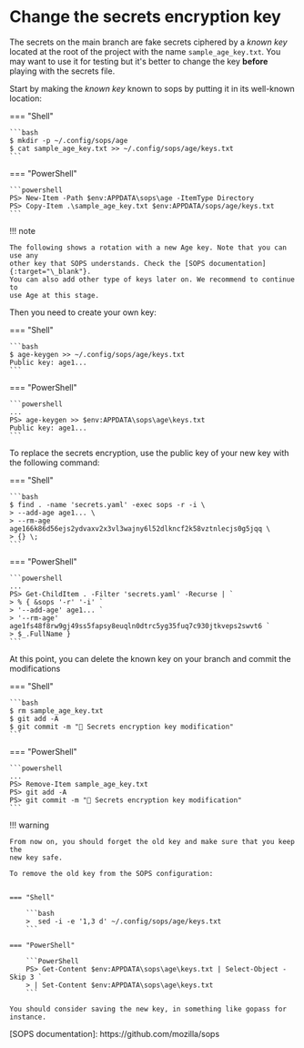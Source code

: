 # Change the secrets encryption key

The secrets on the main branch are fake secrets ciphered by a _known key_
located at the root of the project with the name `sample_age_key.txt`. You may
want to use it for testing but it's better to change the key **before** playing
with the secrets file.

Start by making the _known key_ known to sops by putting it in its well-known
location:

=== "Shell"

    ```bash
    $ mkdir -p ~/.config/sops/age
    $ cat sample_age_key.txt >> ~/.config/sops/age/keys.txt
    ```

=== "PowerShell"

    ```powershell
    PS> New-Item -Path $env:APPDATA\sops\age -ItemType Directory
    PS> Copy-Item .\sample_age_key.txt $env:APPDATA/sops/age/keys.txt
    ```

!!! note

    The following shows a rotation with a new Age key. Note that you can use any
    other key that SOPS understands. Check the [SOPS documentation]{:target="\_blank"}.
    You can also add other type of keys later on. We recommend to continue to
    use Age at this stage.

Then you need to create your own key:

=== "Shell"

    ```bash
    $ age-keygen >> ~/.config/sops/age/keys.txt
    Public key: age1...
    ```

=== "PowerShell"

    ```powershell
    ...
    PS> age-keygen >> $env:APPDATA\sops\age\keys.txt
    Public key: age1...
    ```

To replace the secrets encryption, use the public key of your new key with the
following command:

=== "Shell"

    ```bash
    $ find . -name 'secrets.yaml' -exec sops -r -i \
    > --add-age age1... \
    > --rm-age age166k86d56ejs2ydvaxv2x3vl3wajny6l52dlkncf2k58vztnlecjs0g5jqq \
    > {} \;
    ```

=== "PowerShell"

    ```powershell
    ...
    PS> Get-ChildItem . -Filter 'secrets.yaml' -Recurse | `
    > % { &sops '-r' '-i' `
    > '--add-age' age1... `
    > '--rm-age' age1fs48f8rw9gj49ss5fapsy8euqln0dtrc5yg35fuq7c930jtkveps2swvt6 `
    > $_.FullName }
    ```

At this point, you can delete the known key on your branch and commit the
modifications

=== "Shell"

    ```bash
    $ rm sample_age_key.txt
    $ git add -A
    $ git commit -m "🔐 Secrets encryption key modification"
    ```

=== "PowerShell"

    ```powershell
    ...
    PS> Remove-Item sample_age_key.txt
    PS> git add -A
    PS> git commit -m "🔐 Secrets encryption key modification"
    ```

!!! warning

    From now on, you should forget the old key and make sure that you keep the
    new key safe.

    To remove the old key from the SOPS configuration:


    === "Shell"

        ```bash
        >  sed -i -e '1,3 d' ~/.config/sops/age/keys.txt
        ```

    === "PowerShell"

        ```PowerShell
        PS> Get-Content $env:APPDATA\sops\age\keys.txt | Select-Object -Skip 3 `
        > | Set-Content $env:APPDATA\sops\age\keys.txt
        ```

    You should consider saving the new key, in something like gopass for instance.

<!-- prettier-ignore-start -->

<!-- markdownlint-disable-line -->[SOPS documentation]: https://github.com/mozilla/sops

<!-- prettier-ignore-end -->
